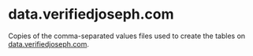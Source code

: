 # data.verifiedjoseph.com
Copies of the comma-separated values files used to create the tables on [data.verifiedjoseph.com](https://data.verifiedjoseph.com/).
